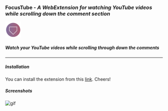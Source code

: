 ### **FocusTube** - *A WebExtension for watching YouTube videos while scrolling down the comment section*
![logo](https://github.com/TheAdnan/focustube/blob/master/icons/focustube-48.png) 
##### Watch your YouTube videos while scrolling through down the comments
___
##### Installation
You can install the extension from this [link](https://addons.mozilla.org/en-US/firefox/addon/focus-tube/). Cheers!

##### Screenshots
![gif](https://i.imgur.com/HVInwzZ.gif)